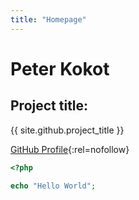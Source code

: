 ```yaml
---
title: "Homepage"
---
```


# Peter Kokot

## Project title:

{{ site.github.project_title }}

[GitHub Profile](https://github.com/peterkokot){:rel=nofollow}

```php
<?php

echo "Hello World";
```
